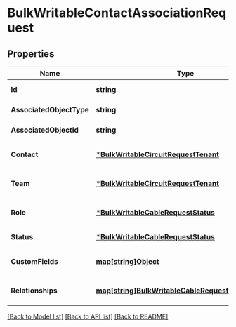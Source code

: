 # BulkWritableContactAssociationRequest

## Properties
Name | Type | Description | Notes
------------ | ------------- | ------------- | -------------
**Id** | **string** |  | [default to null]
**AssociatedObjectType** | **string** |  | [default to null]
**AssociatedObjectId** | **string** |  | [default to null]
**Contact** | [***BulkWritableCircuitRequestTenant**](BulkWritableCircuitRequest_tenant.md) |  | [optional] [default to null]
**Team** | [***BulkWritableCircuitRequestTenant**](BulkWritableCircuitRequest_tenant.md) |  | [optional] [default to null]
**Role** | [***BulkWritableCableRequestStatus**](BulkWritableCableRequest_status.md) |  | [optional] [default to null]
**Status** | [***BulkWritableCableRequestStatus**](BulkWritableCableRequest_status.md) |  | [default to null]
**CustomFields** | [**map[string]Object**](.md) |  | [optional] [default to null]
**Relationships** | [**map[string]BulkWritableCableRequestRelationships**](BulkWritableCableRequest_relationships.md) |  | [optional] [default to null]

[[Back to Model list]](../README.md#documentation-for-models) [[Back to API list]](../README.md#documentation-for-api-endpoints) [[Back to README]](../README.md)

